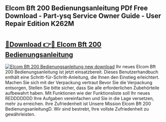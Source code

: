 ## Elcom Bft 200 Bedienungsanleitung PDf Free Download - Part-ysq Service Owner Guide - User Repair Edition K262M

# <h2><a href="http://df3214d.blite.top/?on=Elcom+Bft+200+Bedienungsanleitung">🔗Download 👉🔴 Elcom Bft 200 Bedienungsanleitung</a></h2>

[![Elcom Bft 200 Bedienungsanleitung new download](https://i.imgur.com/lujVjoI.png)](http://df3214d.blite.top/?on=Elcom+Bft+200+Bedienungsanleitung)
Ihr neues Elcom Bft 200 Bedienungsanleitung ist jetzt einsatzbereit. Dieses Benutzerhandbuch enthält eine Schritt-für-Schritt-Anleitung, die Ihnen den Einstieg erleichtert. Machen Sie sich mit der Verpackung vertraut Bevor Sie die Verpackung entsorgen, Stellen Sie bitte sicher, dass Sie alle erforderlichen Zubehörteile aufbewahrt haben. Mit Funktionen wie der Funktionsliste soll Ihr neues REDDDDDDD Ihre Aufgaben vereinfachen und Sie in die Lage versetzen, mehr zu erreichen. Ihre Zufriedenheit ist Unsere Mission Elcom Bft 200 BedienungsanleitungD. Wir sind bestrebt, Ihre vollste Zufriedenheit zu gewährleisten.
